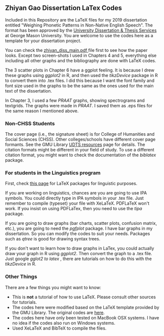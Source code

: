 ## Zhiyan Gao Dissertation LaTex Codes

Included in this Repository are the LaTeX files for my 2019 dissertation entitled "Weighing Phonetic Patterns in Non-Native English Speech". The format has been approved by the [University Dissertation & Thesis Services](https://library.gmu.edu/udts) at George Mason University. You are welcome to use the codes here as a template for your dissertation project.

You can check the [zhiyan_diss_main.pdf ](https://github.com/gaozhiyan/Dissertation_Files/blob/master/zhiyan_diss_latex/zhiyan_diss_main.pdf) file first to see how the paper looks. Except two screen-shots I used in Chapters 4 and 5, everything else including all other graphs and the bibliography are done with LaTeX codes. 

The 3 scatter plots in Chapter 6 have a ggplot feeling. It is because I drew these graphs using <em>ggplot2</em> in R, and then used the <em>tikzDevice</em> package in R to convert them into .tex files. I did this because I want the font family and font size used in the graphs to be the same as the ones used for the main text of the dissertation. 

In Chapter 3, I used a few <em>PRAAT</em> graphs, showing spectrograms and textgrids. The graphs were made in <em>PRAAT</em>. I saved them as .eps files for the same reason I mentioned above.

### Non-CHSS Students

The cover page (i.e., the signature sheet) is for College of Humanities and Social Sciences (CHSS). Other colleges/schools have different cover page formants. See the GMU Library [UDTS resources](https://library.gmu.edu/udts/resources) page for details. The citation formats might be different in your field of study. To use a different citation format, you might want to check the documentation of the <em>biblatex</em> package.

### For students in the Linguistics program

First, check [this page](https://en.wikibooks.org/wiki/LaTeX/Linguistics) for LaTeX packages for linguistic purposes.

If you are working on linguistics, chances are you are going to use IPA symbols. You could directly type in IPA symbols in your .tex file. Just remember to compile (typeset) your file with XeLaTeX. PDFLaTeX won't work. If you insist on using PDFLaTex, then you need to use the <em>tipa</em> package.

If you are going to draw graphs (bar charts, scatter plots, confusion matrix, etc.), you are going to need the <em>pgfplot</em> package. I have bar graphs in my dissertation. So you can modify the codes to suit your needs. Packages such as <em>qtree</em> is good for drawing syntax trees.

If you don't want to learn how to draw graphs in LaTex, you could actually draw your graph in R using <em>ggplot2</em>. Then convert the graph to a .tex file. Just google <em> gglot2 to latex </em>, there are tutorials on how to do this with the <em>tikzDevice</em> in R.

### Other Things

There are a few things you might want to know:

* This is **not** a tutorial of how to use LaTeX. Please consult other sources for tutorials. 
* The codes here were modified based on the LaTeX template provided by the GMU Library. The original codes are [here](https://library.gmu.edu/udts/resources#templates).
* The codes here have only been tested on MacBook OSX systems. I have no idea if the codes also run on Windows systems.
* Used XeLaTeX and BibTeX to compile the files.
